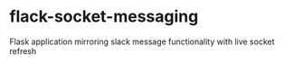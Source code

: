 # flack-socket-messaging
Flask application mirroring slack message functionality with live socket refresh
